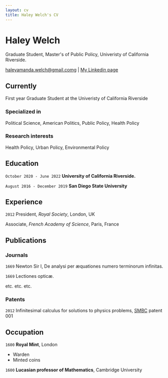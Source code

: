 ```yaml
---
layout: cv
title: Haley Welch's CV
---
```

# Haley Welch
Graduate Student, Master's of Public Policy, Univeristy of California Riverside.

<div id="webaddress">
<a href="haleyamanda.welch@gmail.com">haleyamanda.welch@gmail.comg</a>
| <a href="www.linkedin.com/in/haley-welch-31a327121">My Linkedin page</a>
</div>


## Currently

First year Graduate Student at the Univeristy of California Riverside 

### Specialized in

Political Science, American Politics, Public Policy, Health Policy 


### Research interests

Health Policy, Urban Policy, Environmental Policy


## Education

`October 2020 - June 2022`
__University of California Riverside.__

`August 2016 - December 2019`
__San Diego State University__




## Experience

`2012`
President, *Royal Society*, London, UK

Associate, *French Academy of Science*, Paris, France



## Publications

<!-- A list is also available [online](http://scholar.google.co.uk/citations?user=LTOTl0YAAAAJ) -->

### Journals

`1669`
Newton Sir I, De analysi per æquationes numero terminorum infinitas. 

`1669`
Lectiones opticæ.

etc. etc. etc.

### Patents

`2012`
Infinitesimal calculus for solutions to physics problems, [SMBC](http://www.techdirt.com/articles/20121011/09312820678/if-patents-had-been-around-time-newton.shtml) patent 001


## Occupation

`1600`
__Royal Mint__, London

- Warden
- Minted coins

`1600`
__Lucasian professor of Mathematics__, Cambridge University



<!-- ### Footer

Last updated: May 2013 -->


